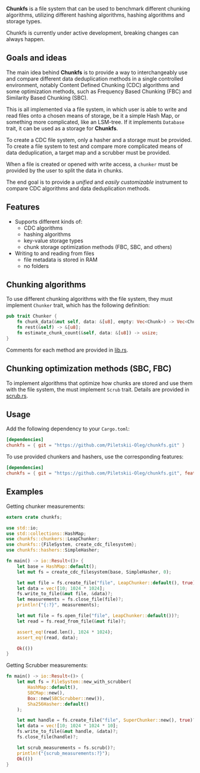 **Chunkfs** is a file system that can be used to benchmark different chunking algorithms, utilizing different hashing
algorithms, hashing algorithms and storage types.

Chunkfs is currently under active development, breaking changes can always happen.

## Goals and ideas

The main idea behind **Chunkfs** is to provide a way to interchangeably use and compare different
data deduplication methods in a single controlled environment, notably Content Defined Chunking (CDC) algorithms and some optimization methods,
such as Frequency Based Chunking (FBC) and Similarity Based Chunking (SBC).

This is all implemented via a file system, in which user is able to write and read files onto a chosen means of storage,
be it a simple Hash Map, or something more complicated, like an LSM-tree. If it implements `Database` trait, 
it can be used as a storage for **Chunkfs**.

To create a CDC file system, only a hasher and a storage must be provided.
To create a file system to test and compare more complicated means of data deduplication, a target map and a scrubber must be provided.

When a file is created or opened with write access, a `chunker` must be provided by the user to split the 
data in chunks.

The end goal is to provide a *unified* and *easily customizable* instrument to compare CDC algorithms and data deduplication methods. 

## Features

- Supports different kinds of:
  - CDC algorithms
  - hashing algorithms
  - key-value storage types
  - chunk storage optimization methods (FBC, SBC, and others)
- Writing to and reading from files
  - file metadata is stored in RAM
  - no folders

## Chunking algorithms

To use different chunking algorithms with the file system, they must implement ``Chunker`` trait, which has the
following definition:

```rust
pub trait Chunker {
    fn chunk_data(&mut self, data: &[u8], empty: Vec<Chunk>) -> Vec<Chunk>;
    fn rest(&self) -> &[u8];
    fn estimate_chunk_count(&self, data: &[u8]) -> usize;
}
```
Comments for each method are provided in [lib.rs](src/lib.rs).

## Chunking optimization methods (SBC, FBC)

To implement algorithms that optimize how chunks are stored and use them with the file system, the must
implement ``Scrub`` trait.
Details are provided in [scrub.rs](src/scrub.rs).

## Usage

Add the following dependency to your `Cargo.toml`:

```toml
[dependencies]
chunkfs = { git = "https://github.com/Piletskii-Oleg/chunkfs.git" }
```

To use provided chunkers and hashers, use the corresponding features:

```toml
[dependencies]
chunkfs = { git = "https://github.com/Piletskii-Oleg/chunkfs.git", features = ["chunkers", "hashers"] }
```

## Examples

Getting chunker measurements:
```rust
extern crate chunkfs;

use std::io;
use std::collections::HashMap;
use chunkfs::chunkers::LeapChunker;
use chunkfs::{FileSystem, create_cdc_filesystem};
use chunkfs::hashers::SimpleHasher;

fn main() -> io::Result<()> {
    let base = HashMap::default();
    let mut fs = create_cdc_filesystem(base, SimpleHasher, 0);

    let mut file = fs.create_file("file", LeapChunker::default(), true)?;
    let data = vec![10; 1024 * 1024];
    fs.write_to_file(&mut file, &data)?;
    let measurements = fs.close_file(file)?;
    println!("{:?}", measurements);

    let mut file = fs.open_file("file", LeapChunker::default())?;
    let read = fs.read_from_file(&mut file)?;

    assert_eq!(read.len(), 1024 * 1024);
    assert_eq!(read, data);

    Ok(())
}
```
Getting Scrubber measurements:
```rust
fn main() -> io::Result<()> {
    let mut fs = FileSystem::new_with_scrubber(
        HashMap::default(),
        SBCMap::new(),
        Box::new(SBCScrubber::new()),
        Sha256Hasher::default()
    );

    let mut handle = fs.create_file("file", SuperChunker::new(), true)?;
    let data = vec![10; 1024 * 1024 * 10];
    fs.write_to_file(&mut handle, &data)?;
    fs.close_file(handle)?;

    let scrub_measurements = fs.scrub()?;
    println!("{scrub_measurements:?}");
    Ok(())
}
```
